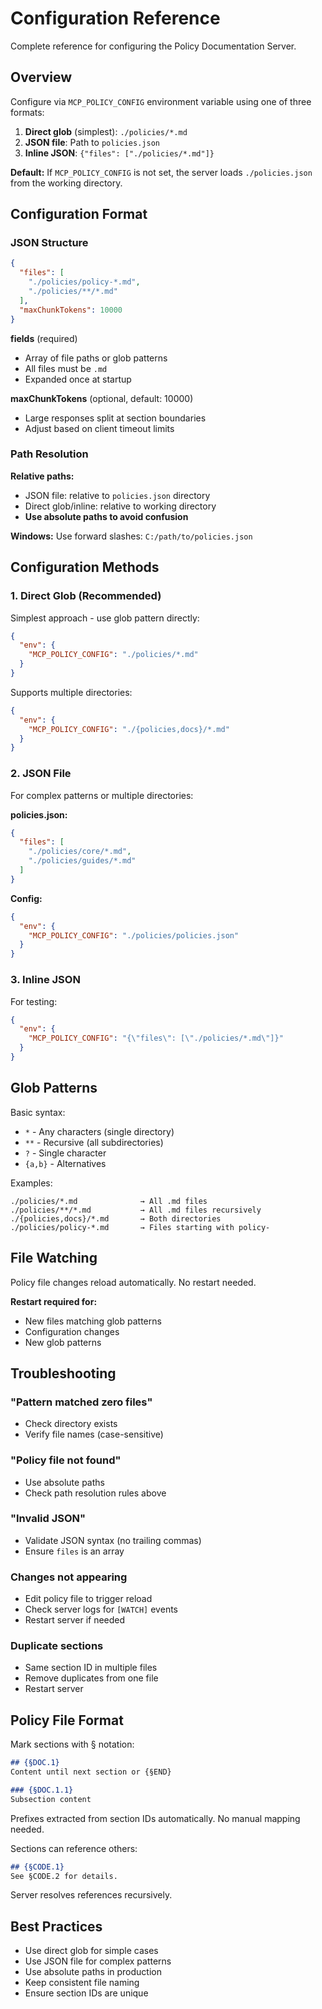 # Configuration Reference

Complete reference for configuring the Policy Documentation Server.

## Overview

Configure via `MCP_POLICY_CONFIG` environment variable using one of three formats:

1. **Direct glob** (simplest): `./policies/*.md`
2. **JSON file**: Path to `policies.json`
3. **Inline JSON**: `{"files": ["./policies/*.md"]}`

**Default:** If `MCP_POLICY_CONFIG` is not set, the server loads `./policies.json` from the working directory.

## Configuration Format

### JSON Structure

```json
{
  "files": [
    "./policies/policy-*.md",
    "./policies/**/*.md"
  ],
  "maxChunkTokens": 10000
}
```

**fields** (required)
- Array of file paths or glob patterns
- All files must be `.md`
- Expanded once at startup

**maxChunkTokens** (optional, default: 10000)
- Large responses split at section boundaries
- Adjust based on client timeout limits

### Path Resolution

**Relative paths:**
- JSON file: relative to `policies.json` directory
- Direct glob/inline: relative to working directory
- **Use absolute paths to avoid confusion**

**Windows:** Use forward slashes: `C:/path/to/policies.json`

## Configuration Methods

### 1. Direct Glob (Recommended)

Simplest approach - use glob pattern directly:

```json
{
  "env": {
    "MCP_POLICY_CONFIG": "./policies/*.md"
  }
}
```

Supports multiple directories:
```json
{
  "env": {
    "MCP_POLICY_CONFIG": "./{policies,docs}/*.md"
  }
}
```

### 2. JSON File

For complex patterns or multiple directories:

**policies.json:**
```json
{
  "files": [
    "./policies/core/*.md",
    "./policies/guides/*.md"
  ]
}
```

**Config:**
```json
{
  "env": {
    "MCP_POLICY_CONFIG": "./policies/policies.json"
  }
}
```

### 3. Inline JSON

For testing:

```json
{
  "env": {
    "MCP_POLICY_CONFIG": "{\"files\": [\"./policies/*.md\"]}"
  }
}
```

## Glob Patterns

Basic syntax:
- `*` - Any characters (single directory)
- `**` - Recursive (all subdirectories)
- `?` - Single character
- `{a,b}` - Alternatives

Examples:
```
./policies/*.md              → All .md files
./policies/**/*.md           → All .md files recursively
./{policies,docs}/*.md       → Both directories
./policies/policy-*.md       → Files starting with policy-
```

## File Watching

Policy file changes reload automatically. No restart needed.

**Restart required for:**
- New files matching glob patterns
- Configuration changes
- New glob patterns

## Troubleshooting

### "Pattern matched zero files"
- Check directory exists
- Verify file names (case-sensitive)

### "Policy file not found"
- Use absolute paths
- Check path resolution rules above

### "Invalid JSON"
- Validate JSON syntax (no trailing commas)
- Ensure `files` is an array

### Changes not appearing
- Edit policy file to trigger reload
- Check server logs for `[WATCH]` events
- Restart server if needed

### Duplicate sections
- Same section ID in multiple files
- Remove duplicates from one file
- Restart server

## Policy File Format

Mark sections with § notation:

```markdown
## {§DOC.1}
Content until next section or {§END}

### {§DOC.1.1}
Subsection content
```

Prefixes extracted from section IDs automatically. No manual mapping needed.

Sections can reference others:
```markdown
## {§CODE.1}
See §CODE.2 for details.
```

Server resolves references recursively.

## Best Practices

- Use direct glob for simple cases
- Use JSON file for complex patterns
- Use absolute paths in production
- Keep consistent file naming
- Ensure section IDs are unique
